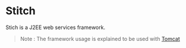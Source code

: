 # Stitch
Stich is a J2EE web services framework.  

> Note : The framework usage is explained to be used with [Tomcat](https://tomcat.apache.org/)
